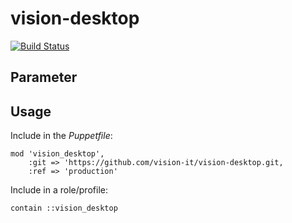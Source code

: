# vision-desktop

[![Build Status](https://travis-ci.com/vision-it/vision-desktop.svg?branch=production)](https://travis-ci.com/vision-it/vision-desktop)

## Parameter

## Usage

Include in the *Puppetfile*:

```
mod 'vision_desktop',
    :git => 'https://github.com/vision-it/vision-desktop.git,
    :ref => 'production'
```

Include in a role/profile:

```puppet
contain ::vision_desktop
```

